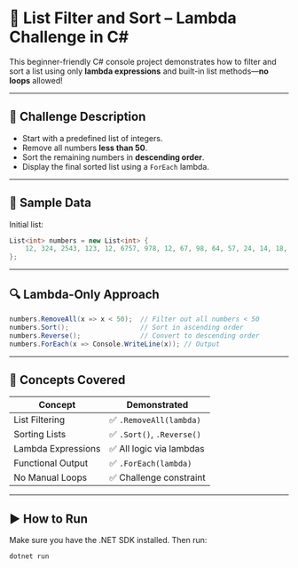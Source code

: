 # 🔢 List Filter and Sort – Lambda Challenge in C#

This beginner-friendly C# console project demonstrates how to filter and sort a list using only **lambda expressions** and built-in list methods—**no loops** allowed!

---

## 🎯 Challenge Description

- Start with a predefined list of integers.
- Remove all numbers **less than 50**.
- Sort the remaining numbers in **descending order**.
- Display the final sorted list using a `ForEach` lambda.

---

## 🧪 Sample Data

Initial list:
```csharp
List<int> numbers = new List<int> { 
    12, 324, 2543, 123, 12, 6757, 978, 12, 67, 98, 64, 57, 24, 14, 18, 723, 73, 18, 38, 49, 47 
};
```

---

## 🔍 Lambda-Only Approach

```csharp
numbers.RemoveAll(x => x < 50);  // Filter out all numbers < 50
numbers.Sort();                  // Sort in ascending order
numbers.Reverse();               // Convert to descending order
numbers.ForEach(x => Console.WriteLine(x)); // Output
```

---

## 🧠 Concepts Covered

| Concept                | Demonstrated |
|------------------------|--------------|
| List Filtering         | ✅ `.RemoveAll(lambda)` |
| Sorting Lists          | ✅ `.Sort()`, `.Reverse()` |
| Lambda Expressions     | ✅ All logic via lambdas |
| Functional Output      | ✅ `.ForEach(lambda)` |
| No Manual Loops        | ✅ Challenge constraint |

---

## ▶️ How to Run

Make sure you have the .NET SDK installed. Then run:

```bash
dotnet run
```